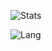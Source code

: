 <!--
**fun0313/fun0313** is a ✨ _special_ ✨ repository because its `README.md` (this file) appears on your GitHub profile.

Here are some ideas to get you started:

- 🔭 I’m currently working on ...
- 🌱 I’m currently learning ...
- 👯 I’m looking to collaborate on ...
- 🤔 I’m looking for help with ...
- 💬 Ask me about ...
- 📫 How to reach me: ...
- 😄 Pronouns: ...
- ⚡ Fun fact: ...
-->

![Stats](https://github-readme-stats.vercel.app/api?username=fun0313&show_icons=true&include_all_commits=true)
  
![Lang](https://github-readme-stats.vercel.app/api/top-langs/?username=fun0313&layout=compact&count_private=true&hide=html)
